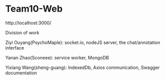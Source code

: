 # Team10-Web

http://localhost:3000/

Division of work

Ziyi Ouyang(PsychoMaple): socket.io, nodeJS server, the chat/annotation interface

Yanan Zhao(Sconeee): service worker, MongoDB

Yixiang Wang(sheng-guang): IndexedDb, Axios communication, Swagger documentation
